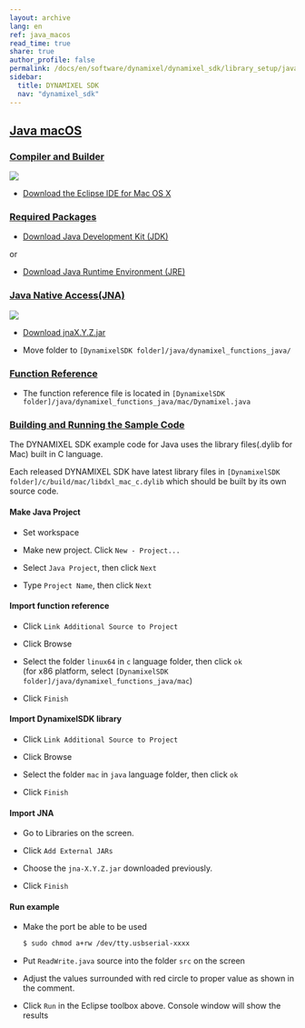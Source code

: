 ```yaml
---
layout: archive
lang: en
ref: java_macos
read_time: true
share: true
author_profile: false
permalink: /docs/en/software/dynamixel/dynamixel_sdk/library_setup/java_macos/dummy_dummy_dummy
sidebar:
  title: DYNAMIXEL SDK
  nav: "dynamixel_sdk"
---
```


<style>body {counter-reset: h1 4 !important;}</style>
<div style="counter-reset: h2 12"></div>

<!--[dummy Header 1]>
  <h1 id="library-setup"><a href="#library-setup">Library Setup</a></h1>
<![end dummy Header 1]-->

## [Java macOS](#java-macos)

### [Compiler and Builder](#compiler-and-builder)

![](/assets/images/sw/sdk/dynamixel_sdk/library_setup/java/eclipse.png)

* [Download the Eclipse IDE for Mac OS X](http://www.eclipse.org/downloads/packages/eclipse-ide-java-ee-developers/neonr)
<!--
  ![](/assets/images/sw/sdk/dynamixel_sdk/library_setup/java/mac/library_file/a1.png)
-->

### [Required Packages](#required-packages)

* [Download Java Development Kit (JDK)](http://www.oracle.com/technetwork/java/javase/downloads/index.html)
<!--
  ![](/assets/images/sw/sdk/dynamixel_sdk/library_setup/java/mac/library_file/b1.png)
-->
<!--
  ![](/assets/images/sw/sdk/dynamixel_sdk/library_setup/java/mac/library_file/b2.png)
-->

  or

* [Download Java Runtime Environment (JRE)](http://www.oracle.com/technetwork/java/javase/downloads/jre8-downloads-2133155.html)
<!--
  ![](/assets/images/sw/sdk/dynamixel_sdk/library_setup/java/mac/library_file/b3.png)
-->

### [Java Native Access(JNA)](#java-native-accessjna)

![](/assets/images/sw/sdk/dynamixel_sdk/library_setup/java/jna.jpg)

* [Download jnaX.Y.Z.jar](https://github.com/java-native-access/jna)
<!--
  ![](/assets/images/sw/sdk/dynamixel_sdk/library_setup/java/mac/library_file/b4.png)
-->

* Move folder to `[DynamixelSDK folder]/java/dynamixel_functions_java/`
<!--
  ![](/assets/images/sw/sdk/dynamixel_sdk/library_setup/java/mac/library_file/b5.png)
-->

### [Function Reference](#function-reference)

* The function reference file is located in `[DynamixelSDK folder]/java/dynamixel_functions_java/mac/Dynamixel.java`
<!--
  ![](/assets/images/sw/sdk/dynamixel_sdk/library_setup/java/mac/library_file/2.png)
-->
<!--
  ![](/assets/images/sw/sdk/dynamixel_sdk/library_setup/java/mac/library_file/3.png)
-->
<!--
  ![](/assets/images/sw/sdk/dynamixel_sdk/library_setup/java/mac/library_file/1.png)
-->

### [Building and Running the Sample Code](#building-and-running-the-sample-code)

The DYNAMIXEL SDK example code for Java uses the library files(.dylib for Mac) built in C language.

Each released DYNAMIXEL SDK have latest library files in `[DynamixelSDK folder]/c/build/mac/libdxl_mac_c.dylib` which should be built by its own source code.

#### Make Java Project

* Set workspace 
<!--
  ![](/assets/images/sw/sdk/dynamixel_sdk/library_setup/java/mac/sample_code/1.png)
-->

* Make new project. Click `New - Project...`
<!--
  ![](/assets/images/sw/sdk/dynamixel_sdk/library_setup/java/mac/sample_code/2.png)
-->

* Select `Java Project`, then click `Next`
<!--
  ![](/assets/images/sw/sdk/dynamixel_sdk/library_setup/java/mac/sample_code/3.png)
-->

* Type `Project Name`, then click `Next`
<!--
  ![](/assets/images/sw/sdk/dynamixel_sdk/library_setup/java/mac/sample_code/4.png)
-->

#### Import function reference

* Click `Link Additional Source to Project`
<!--
  ![](/assets/images/sw/sdk/dynamixel_sdk/library_setup/java/mac/sample_code/5.png)
-->

* Click Browse
<!--
  ![](/assets/images/sw/sdk/dynamixel_sdk/library_setup/java/mac/sample_code/6.png)
-->

* Select the folder `linux64` in `c` language folder, then click `ok`  
  (for x86 platform, select `[DynamixelSDK folder]/java/dynamixel_functions_java/mac`)
<!--
  ![](/assets/images/sw/sdk/dynamixel_sdk/library_setup/java/mac/sample_code/7.png)
-->

* Click `Finish`
<!--
  ![](/assets/images/sw/sdk/dynamixel_sdk/library_setup/java/mac/sample_code/8.png)
-->

#### Import DynamixelSDK library

* Click `Link Additional Source to Project`
<!--
  ![](/assets/images/sw/sdk/dynamixel_sdk/library_setup/java/mac/sample_code/10.png)
-->

* Click Browse
<!--
  ![](/assets/images/sw/sdk/dynamixel_sdk/library_setup/java/mac/sample_code/11.png)
-->

* Select the folder `mac` in `java` language folder, then click `ok`
<!--
  ![](/assets/images/sw/sdk/dynamixel_sdk/library_setup/java/mac/sample_code/12.png)
-->

* Click `Finish`
<!--
  ![](/assets/images/sw/sdk/dynamixel_sdk/library_setup/java/mac/sample_code/13.png)
-->

#### Import JNA

* Go to Libraries on the screen. 
<!--
  ![](/assets/images/sw/sdk/dynamixel_sdk/library_setup/java/mac/sample_code/14.png)
-->

* Click `Add External JARs`
<!--
  ![](/assets/images/sw/sdk/dynamixel_sdk/library_setup/java/mac/sample_code/15.png)
-->

* Choose the `jna-X.Y.Z.jar` downloaded previously.
<!--
  ![](/assets/images/sw/sdk/dynamixel_sdk/library_setup/java/mac/sample_code/16.png)
-->

* Click `Finish`
<!--
  ![](/assets/images/sw/sdk/dynamixel_sdk/library_setup/java/mac/sample_code/17.png)
-->

#### Run example

* Make the port be able to be used

  ```bash
  $ sudo chmod a+rw /dev/tty.usbserial-xxxx
  ```

<!--
  ![](/assets/images/sw/sdk/dynamixel_sdk/library_setup/java/mac/sample_code/21.png)
-->

* Put `ReadWrite.java` source into the folder `src` on the screen
<!--
  ![](/assets/images/sw/sdk/dynamixel_sdk/library_setup/java/mac/sample_code/18.png)
-->

* Adjust the values surrounded with red circle to proper value as shown in the comment. 
<!--
  ![](/assets/images/sw/sdk/dynamixel_sdk/library_setup/java/mac/sample_code/19.png)
-->

* Click `Run` in the Eclipse toolbox above. Console window will show the results
<!--
  ![](/assets/images/sw/sdk/dynamixel_sdk/library_setup/java/mac/sample_code/20.png)
-->
